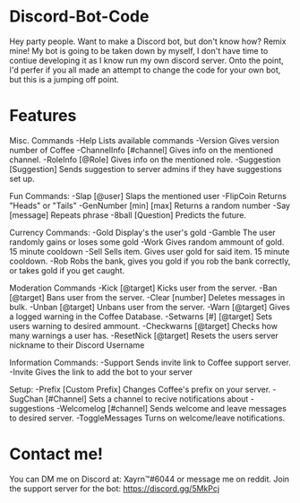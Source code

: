 # Discord-Bot-Code

Hey party people. Want to make a Discord bot, but don't know how? Remix mine!
My bot is going to be taken down by myself, I don't have time to contiue developing it as I know run my own discord server. 
Onto the point, I'd perfer if you all made an attempt to change the code for your own bot, but this is a jumping off point. 

# Features 
Misc. Commands
-Help Lists available commands
-Version Gives version number of Coffee
-ChannelInfo [#channel] Gives info on the mentioned channel.
-RoleInfo [@Role] Gives info on the mentioned role.
-Suggestion [Suggestion] Sends suggestion to server admins if they have suggestions set up. 

Fun Commands:
-Slap [@user] Slaps the mentioned user
-FlipCoin Returns "Heads" or "Tails"
-GenNumber [min] [max] Returns a random number
-Say [message] Repeats phrase
-8ball [Question] Predicts the future. 

Currency Commands:
-Gold Display's the user's gold
-Gamble The user randomly gains or loses some gold
-Work Gives random ammount of gold. 15 minute cooldown
-Sell Sells item. Gives user gold for said item. 15 minute cooldown.
-Rob Robs the bank, gives you gold if you rob the bank correctly, or takes gold if you get caught. 

Moderation Commands
-Kick [@target] Kicks user from the server.
-Ban [@target] Bans user from the server.
-Clear [number] Deletes messages in bulk. 
-Unban [@target] Unbans user from the server.
-Warn [@target] Gives a logged warning in the Coffee Database.
-Setwarns [#] [@target] Sets users warning to desired ammount.
-Checkwarns [@target] Checks how many warnings a user has. 
-ResetNick [@target] Resets the users server nickname to their Discord Username

Information Commands:
-Support Sends invite link to Coffee support server.
-Invite Gives the link to add the bot to your server

Setup: 
-Prefix [Custom Prefix] Changes Coffee's prefix on your server. 
-SugChan [#Channel]     Sets a channel to recive notifications about -suggestions
-Welcomelog [#channel]  Sends welcome and leave messages to desired server. 
-ToggleMessages         Turns on welcome/leave notifications.

# Contact me!
You can DM me on Discord at: Xayrn™#6044 or message me on reddit. 
Join the support server for the bot: https://discord.gg/5MkPcj
